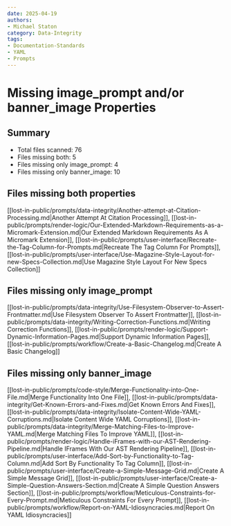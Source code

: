 ```yaml
---
date: 2025-04-19
authors:
- Michael Staton
category: Data-Integrity
tags:
- Documentation-Standards
- YAML
- Prompts
---
```


# Missing image_prompt and/or banner_image Properties

## Summary
- Total files scanned: 76
- Files missing both: 5
- Files missing only image_prompt: 4
- Files missing only banner_image: 10

## Files missing both properties
[[lost-in-public/prompts/data-integrity/Another-attempt-at-Citation-Processing.md|Another Attempt At Citation Processing]], [[lost-in-public/prompts/render-logic/Our-Extended-Markdown-Requirements-as-a-Micromark-Extension.md|Our Extended Markdown Requirements As A Micromark Extension]], [[lost-in-public/prompts/user-interface/Recreate-the-Tag-Column-for-Prompts.md|Recreate The Tag Column For Prompts]], [[lost-in-public/prompts/user-interface/Use-Magazine-Style-Layout-for-new-Specs-Collection.md|Use Magazine Style Layout For New Specs Collection]]

## Files missing only image_prompt
[[lost-in-public/prompts/data-integrity/Use-Filesystem-Observer-to-Assert-Frontmatter.md|Use Filesystem Observer To Assert Frontmatter]], [[lost-in-public/prompts/data-integrity/Writing-Correction-Functions.md|Writing Correction Functions]], [[lost-in-public/prompts/render-logic/Support-Dynamic-Information-Pages.md|Support Dynamic Information Pages]], [[lost-in-public/prompts/workflow/Create-a-Basic-Changelog.md|Create A Basic Changelog]]

## Files missing only banner_image
[[lost-in-public/prompts/code-style/Merge-Functionality-into-One-File.md|Merge Functionality Into One File]], [[lost-in-public/prompts/data-integrity/Get-Known-Errors-and-Fixes.md|Get Known Errors And Fixes]], [[lost-in-public/prompts/data-integrity/Isolate-Content-Wide-YAML-Corruptions.md|Isolate Content Wide YAML Corruptions]], [[lost-in-public/prompts/data-integrity/Merge-Matching-Files-to-Improve-YAML.md|Merge Matching Files To Improve YAML]], [[lost-in-public/prompts/render-logic/Handle-iFrames-with-our-AST-Rendering-Pipeline.md|Handle IFrames With Our AST Rendering Pipeline]], [[lost-in-public/prompts/user-interface/Add-Sort-by-Functionality-to-Tag-Column.md|Add Sort By Functionality To Tag Column]], [[lost-in-public/prompts/user-interface/Create-a-Simple-Message-Grid.md|Create A Simple Message Grid]], [[lost-in-public/prompts/user-interface/Create-a-Simple-Question-Answers-Section.md|Create A Simple Question Answers Section]], [[lost-in-public/prompts/workflow/Meticulous-Constraints-for-Every-Prompt.md|Meticulous Constraints For Every Prompt]], [[lost-in-public/prompts/workflow/Report-on-YAML-Idiosyncracies.md|Report On YAML Idiosyncracies]]
